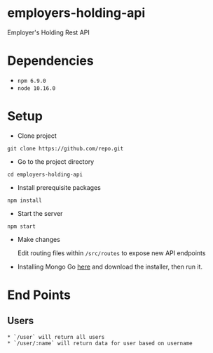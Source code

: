 # employers-holding-api
Employer's Holding Rest API

# Dependencies

* `npm 6.9.0`
* `node 10.16.0`

# Setup
* Clone project

 `git clone https://github.com/repo.git`

 * Go to the project directory

  `cd employers-holding-api`

* Install prerequisite packages

`npm install`

* Start the server

`npm start`

* Make changes

    Edit routing files within `/src/routes` to expose new API endpoints

* Installing Mongo
    Go [here](https://www.mongodb.com/download-center/community?jmp=docs) and download the installer, then run it.

# End Points
## Users
    * `/user` will return all users
    * `/user/:name` will return data for user based on username

